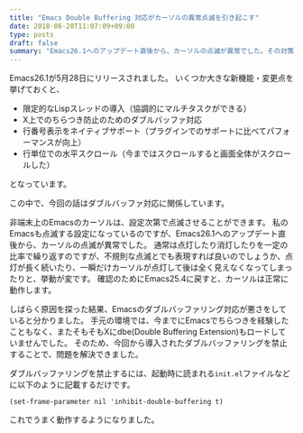 ```yaml
---
title: "Emacs Double Buffering 対応がカーソルの異常点滅を引き起こす"
date: 2018-06-20T11:07:09+09:00
type: posts
draft: false
summary: "Emacs26.1へのアップデート直後から、カーソルの点滅が異常でした。その対策を紹介します"
---
```


Emacs26.1が5月28日にリリースされました。
いくつか大きな新機能・変更点を挙げておくと、

- 限定的なLispスレッドの導入（協調的にマルチタスクができる）
- X上でのちらつき防止のためのダブルバッファ対応
- 行番号表示をネイティブサポート（プラグインでのサポートに比べてパフォーマンスが向上）
- 行単位での水平スクロール（今まではスクロールすると画面全体がスクロールした）

となっています。

この中で、今回の話はダブルバッファ対応に関係しています。

非端末上のEmacsのカーソルは、設定次第で点滅させることができます。
私のEmacsも点滅する設定になっているのですが、Emacs26.1へのアップデート直後から、カーソルの点滅が異常でした。
通常は点灯したり消灯したりを一定の比率で繰り返すのですが、不規則な点滅とでも表現すれば良いのでしょうか、点灯が長く続いたり、一瞬だけカーソルが点灯して後は全く見えなくなってしまったりと、挙動が変です。
確認のためにEmacs25.4に戻すと、カーソルは正常に動作します。

しばらく原因を探った結果、Emacsのダブルバッファリング対応が悪さをしていると分かりました。
手元の環境では、今までにEmacsでちらつきを経験したこともなく、またそもそもXにdbe(Double Buffering Extension)もロードしていませんでした。
そのため、今回から導入されたダブルバッファリングを禁止することで、問題を解決できました。

ダブルバッファリングを禁止するには、起動時に読まれる`init.el`ファイルなどに以下のように記載するだけです。

``` emacs-lisp
(set-frame-parameter nil 'inhibit-double-buffering t)
```

これでうまく動作するようになりました。
